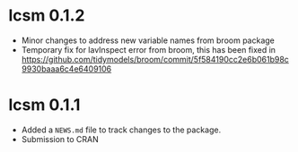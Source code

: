 # lcsm 0.1.2

* Minor changes to address new variable names from broom package
* Temporary fix for lavInspect error from broom, this has been fixed in https://github.com/tidymodels/broom/commit/5f584190cc2e6b061b98c9930baaa6c4e6409106

# lcsm 0.1.1

* Added a `NEWS.md` file to track changes to the package.
* Submission to CRAN
